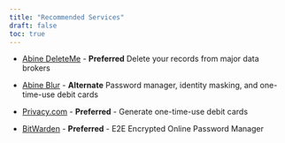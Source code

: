 ```yaml
---
title: "Recommended Services"
draft: false
toc: true
---
```


- [Abine DeleteMe](https://joindeleteme.com/refer?coupon=RFR-40867-7DWHR4) - **Preferred** Delete your records from major data brokers

- [Abine Blur](https://dnt.abine.com/#/ref_register/pC8ZbvQtt) - **Alternate** Password manager, identity masking, and one-time-use debit cards

- [Privacy.com](https://privacy.com/join/SU86Y) - **Preferred** - Generate one-time-use debit cards

- [BitWarden](bitwarden.com) - **Preferred** - E2E Encrypted Online Password Manager 
